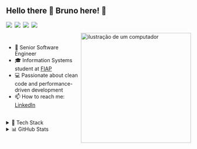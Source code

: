 ## Hello there 👋 Bruno here! 🚀

<div style="display: flex; gap: 0.5em; margin-bottom: 1em;">
  <img src="https://img.shields.io/badge/-Full%20Stack-blue?style=flat&color=grey"/>
  <img src="https://img.shields.io/badge/-TypeScript-blue?style=flat&color=grey"/>
  <img src="https://img.shields.io/badge/-Go-blue?style=flat&color=grey"/>
  <img src="https://img.shields.io/badge/-Cloud-blue?style=flat&color=grey"/>
</div>

<img src="https://raw.githubusercontent.com/MicaelliMedeiros/micaellimedeiros/master/image/computer-illustration.png" alt="ilustração de um computador" min-width="300px" max-width="300px" width="300px" align="right" style="margin-bottom: 10px;">

<br>

- 🚀 Senior Software Engineer
- 🎓 Information Systems student at [FIAP](https://www.fiap.com.br/online/graduacao/bacharelado/sistemas-de-informacao/)
- 💻 Passionate about clean code and performance-driven development
- 📫 How to reach me: [LinkedIn](https://www.linkedin.com/in/brunownk)

<br>

<details>
<summary>💼 Tech Stack</summary>

<br>

##### Languages
<div>
  <a href="https://www.typescriptlang.org/" target="_blank"><img src="https://img.shields.io/badge/TypeScript-444C56?style=flat&logo=typescript&logoColor=white" /></a>
  <a href="https://go.dev/" target="_blank"><img src="https://img.shields.io/badge/Go-444C56?style=flat&logo=go&logoColor=white" /></a>
</div>

##### Frontend
<div>
  <a href="https://react.dev/" target="_blank"><img src="https://img.shields.io/badge/React-444C56?style=flat&logo=react&logoColor=white" /></a>
  <a href="https://nextjs.org/" target="_blank"><img src="https://img.shields.io/badge/Next.js-444C56?style=flat&logo=next.js&logoColor=white" /></a>
  <a href="https://reactnative.dev/" target="_blank"><img src="https://img.shields.io/badge/React%20Native-444C56?style=flat&logo=react&logoColor=white" /></a>
  <a href="https://www.electronjs.org/" target="_blank"><img src="https://img.shields.io/badge/Electron-444C56?style=flat&logo=electron&logoColor=white" /></a>
</div>

##### Backend
<div>
  <a href="https://nodejs.org/" target="_blank"><img src="https://img.shields.io/badge/Node.js-444C56?style=flat&logo=nodedotjs&logoColor=white" /></a>
  <a href="https://expressjs.com/" target="_blank"><img src="https://img.shields.io/badge/Express-444C56?style=flat&logo=express&logoColor=white" /></a>
  <a href="https://nestjs.com/" target="_blank"><img src="https://img.shields.io/badge/NestJS-444C56?style=flat&logo=nestjs&logoColor=white" /></a>
  <a href="https://gin-gonic.com/" target="_blank"><img src="https://img.shields.io/badge/Gin-444C56?style=flat&logo=go&logoColor=white" /></a>
  <a href="https://echo.labstack.com/" target="_blank"><img src="https://img.shields.io/badge/Echo-444C56?style=flat&logo=go&logoColor=white" /></a>
  <a href="https://gofiber.io/" target="_blank"><img src="https://img.shields.io/badge/Fiber-444C56?style=flat&logo=go&logoColor=white" /></a>
</div>

##### Cloud & Infrastructure
<div>
  <a href="https://aws.amazon.com/" target="_blank"><img src="https://img.shields.io/badge/AWS-444C56?style=flat&logo=amazon-aws&logoColor=white" /></a>
  <a href="https://www.docker.com/" target="_blank"><img src="https://img.shields.io/badge/Docker-444C56?style=flat&logo=docker&logoColor=white" /></a>
  <a href="https://kubernetes.io/" target="_blank"><img src="https://img.shields.io/badge/Kubernetes-444C56?style=flat&logo=kubernetes&logoColor=white" /></a>
  <a href="https://github.com/features/actions" target="_blank"><img src="https://img.shields.io/badge/GitHub%20Actions-444C56?style=flat&logo=github-actions&logoColor=white" /></a>
  <a href="https://nginx.org/" target="_blank"><img src="https://img.shields.io/badge/Nginx-444C56?style=flat&logo=nginx&logoColor=white" /></a>
</div>

##### Databases
<div>
  <a href="https://www.mongodb.com/" target="_blank"><img src="https://img.shields.io/badge/MongoDB-444C56?style=flat&logo=mongodb&logoColor=white" /></a>
  <a href="https://www.postgresql.org/" target="_blank"><img src="https://img.shields.io/badge/PostgreSQL-444C56?style=flat&logo=postgresql&logoColor=white" /></a>
  <a href="https://redis.io/" target="_blank"><img src="https://img.shields.io/badge/Redis-444C56?style=flat&logo=redis&logoColor=white" /></a>
</div>

##### Message Brokers
<div>
  <a href="https://www.rabbitmq.com/" target="_blank"><img src="https://img.shields.io/badge/RabbitMQ-444C56?style=flat&logo=rabbitmq&logoColor=white" /></a>
  <a href="https://kafka.apache.org/" target="_blank"><img src="https://img.shields.io/badge/Kafka-444C56?style=flat&logo=apachekafka&logoColor=white" /></a>
</div>
</details>


<details>
<summary>📊 GitHub Stats</summary>

<br>

<div style="display: flex; flex-wrap: wrap; gap: 1em;">
  <img height="160" src="https://github-readme-stats.vercel.app/api?username=brunownk&theme=material-palenight&show_icons=true&hide_border=true&include_all_commits=true&count_private=true&border_radius=10" />
  <img height="160" src="https://github-readme-stats.vercel.app/api/top-langs/?username=brunownk&theme=material-palenight&hide_border=true&layout=compact&border_radius=10" />
  <img height="160" src="https://github-readme-streak-stats.herokuapp.com/?user=brunownk&theme=material-palenight&hide_border=true&border_radius=10" />
</div>

<br>
</details>

